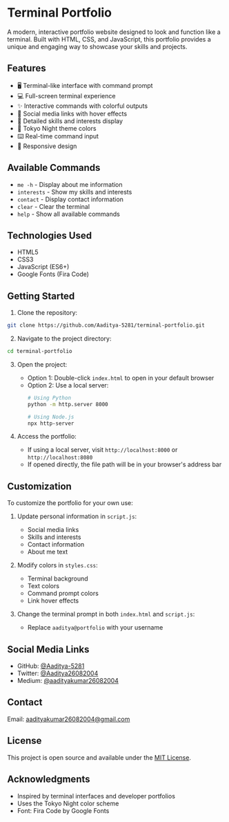 # Terminal Portfolio

A modern, interactive portfolio website designed to look and function like a terminal. Built with HTML, CSS, and JavaScript, this portfolio provides a unique and engaging way to showcase your skills and projects.

## Features

- 🖥️ Terminal-like interface with command prompt
- 💻 Full-screen terminal experience
- ✨ Interactive commands with colorful outputs
- 🔗 Social media links with hover effects
- 📝 Detailed skills and interests display
- 🎨 Tokyo Night theme colors
- ⌨️ Real-time command input
- 📱 Responsive design

## Available Commands

- `me -h` - Display about me information
- `interests` - Show my skills and interests
- `contact` - Display contact information
- `clear` - Clear the terminal
- `help` - Show all available commands

## Technologies Used

- HTML5
- CSS3
- JavaScript (ES6+)
- Google Fonts (Fira Code)

## Getting Started

1. Clone the repository:
```bash
git clone https://github.com/Aaditya-5281/terminal-portfolio.git
```

2. Navigate to the project directory:
```bash
cd terminal-portfolio
```

3. Open the project:
   - Option 1: Double-click `index.html` to open in your default browser
   - Option 2: Use a local server:
     ```bash
     # Using Python
     python -m http.server 8000
     
     # Using Node.js
     npx http-server
     ```

4. Access the portfolio:
   - If using a local server, visit `http://localhost:8000` or `http://localhost:8080`
   - If opened directly, the file path will be in your browser's address bar

## Customization

To customize the portfolio for your own use:

1. Update personal information in `script.js`:
   - Social media links
   - Skills and interests
   - Contact information
   - About me text

2. Modify colors in `styles.css`:
   - Terminal background
   - Text colors
   - Command prompt colors
   - Link hover effects

3. Change the terminal prompt in both `index.html` and `script.js`:
   - Replace `aaditya@portfolio` with your username

## Social Media Links

- GitHub: [@Aaditya-5281](https://github.com/Aaditya-5281)
- Twitter: [@Aaditya26082004](https://x.com/Aaditya26082004)
- Medium: [@aadityakumar26082004](https://medium.com/@aadityakumar26082004)

## Contact

Email: aadityakumar26082004@gmail.com

## License

This project is open source and available under the [MIT License](LICENSE).

## Acknowledgments

- Inspired by terminal interfaces and developer portfolios
- Uses the Tokyo Night color scheme
- Font: Fira Code by Google Fonts 